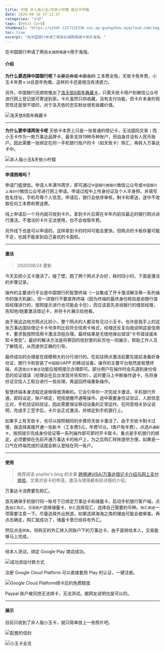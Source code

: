 ```yaml
---
title: 中银 非人哉小玉/天依小柠檬 借记卡开箱
date: 2020-08-18 17:12:37
categories: "小记"
tags: [Debit Card]
thumbnail: "https://ojhdt-1257115336.cos.ap-guangzhou.myqcloud.com/img/20200818/0.png"
toc: true
excerpt: "在中国银行申请了两张长城跨境通卡用于海淘。"
---
```

在中国银行申请了两张`长城跨境通卡`用于海淘。

#### 介绍

**为什么要选择中国银行呢？**~~主要是奔着卡面去的~~ 工本费全免，天依卡免年费，小玉卡年费`￥10`且首年免缴。这样的卡还是相当有诱惑力。

另外，中国银行还顺势推出了[洛天依8周年典藏卡](https://mp.weixin.qq.com/s/WE6wCjGuD03MAq04G0njbA)，只需天依卡用户到微信公众号进行网上登记就可寄送到家。卡片虽然只供收藏，没有支付功能，但卡片本身的观赏性还是很不错的，对于洛天依的忠实粉丝很有收藏价值。

![洛天依8周年典藏卡](https://ojhdt-1257115336.cos.ap-guangzhou.myqcloud.com/img/20200818/3.png)

---

**为什么要申请两张卡呢**
天依卡本质上只是一张普通的借记卡，无法国际交易；而小玉卡作为一款万事达品牌卡，最多支持19种币种账户，但自身并没有人民币账户。因此需要一张绑定在同一手机银行账户的卡（如天依卡）购汇，再转入万事达卡中。

![非人哉小玉&天依小柠檬](https://ojhdt-1257115336.cos.ap-guangzhou.myqcloud.com/img/20200818/9.png)

---

**申请困难吗？**

申请门槛很低。申请人年满16周岁，即可通过`中国银行微银行`微信公众号或`中国银行上海分行`微信公众号进行网上申请。申请过程中上传身份证及个人半身照，并填写姓名住址，手机号等个人信息。申请后，银行会依序审核，制卡和寄送，途中不收取任何工本费和寄送费。

线上申请后一个月内就可收到卡片。拿到卡片后需在半年内前往最近的银行网点进行激活。不激活的卡片无法使用，也不会收取年费。

另外线下也是可以申请的。这样拿到卡的时间可能会更快。但网点的卡板存量可能不足，也就不能拿到自己喜欢的卡面啦。

---

#### 激活

>2020/08/24 更新

今天去把小玉卡激活了。碰了壁，跑了两个网点才办好，耗时四小时。下面是激活的步骤记录。

操作的主要进行平台是中国银行的智慧终端（一台集成了开卡激活解冻等一系列操作的强大机器）。但一进银行不要直奔终端（因为终端的最终身份核验是由银行值班经理进行的，按照提示进行也可能会卡住），而应该首先咨询银行的值班经理，告知他/她要激活借记卡，并将卡片展示给他看。

由于我这边地方网点比较小，整个网点的人都没有见过小玉卡。也许是我手上的这张万事达国际借记卡卡号序列比较符合信用卡格式，经理还反复向我说明这是信用卡，要求我按照信用卡激活流程办理。最终结果是无情地弹出错误“卡号错误或未知卡类型”。最好的解决方法是将寄回的信封里的彩页也一同展示，帮助工作人员了解情况，从而提供正确的引导。

最终成功的办理是在规模稍大的分行进行的。在前往网点激活前要先提前准备好身份证，银行卡和安装了`中国银行`APP 的移动设备。操作的主要平台依然是智慧终端，点选`借记卡激活`功能后按照提示办理即可。部分用户在操作时会先遇到身份信息的验证错误（经理会在后台发现并告知你），这时要马上中断操作退卡，先将身份证交给人工柜台进行一些处理，再返回终端重新操作。

智慧终端本身流程还是做得很清晰的。它会引导你一次完成卡激活，手机银行开通，密码设定，账户绑定，短信提醒开通等操作。途中需要身份证验证，人脸信息比对，手机验证码验证，因此需要保证移动设备的正常运作。在同意相关协议说明，完成手工签字后，卡片会正式激活，并绑定到手机银行上。

如果手上有天依卡，也可以按照相同的步骤将天依卡激活了。由于天依卡制卡过慢，我选择直接开通一张新卡（工本费5元，年费10元，Ⅰ类户免年费）。点选`开通新卡`，按照提示完成身份验证等一系列操作即可即时开卡取卡。重点是手机银行的绑定，必须要绑在先前开通万事达卡的账户上，为之后购汇转账提供方便。如果是一口气在终端完成的话就会默认登陆在同一账户。

---

#### 使用

>推荐阅读 poplite's blog 的文章 [跨境通VISA/万事达借记卡介绍与网上支付体验](https://poplite.xyz/post/2018/03/05/boc-debit-card-guide-for-online-payment.html)，文章对该卡的申请，激活与使用都有较详细的介绍。

万事达卡消费要先购汇。

首先确保手机银行同一账号下已绑定万事达卡和储蓄卡。启动手机银行客户端，点击`结汇购汇`。`交易账户`选择储蓄卡，`钞汇`选择现汇，选择自己需要的币种。`购汇用途`一项需要注意一下。尽量选择外出旅游。如果选择海淘之类的理由可能会被审查。再点击确定，购汇就成功了，储蓄卡里已经存有外汇。

然后点击`转账`，将购买的外汇转入同账户下的万事达卡。由于是转给本人，交易能够马上完成。

---

经本人测试，绑定 Google Play 商店成功。

![成功添加付款方式](https://ojhdt-1257115336.cos.ap-guangzhou.myqcloud.com/img/20200818/10.png)

注册 Google Cloud Platform 可以直接套用 Play 的认证，一键注册。

![Google Cloud Platform绑卡后的免费额度](https://ojhdt-1257115336.cos.ap-guangzhou.myqcloud.com/img/20200818/11.png)

Paypal 账户被风控无法绑卡，无法测试。据网友说明也是可以的。

----

#### 展示

目前只收到了非人哉小玉卡，就只简单放上一些照片吧。

![配套的信封](https://ojhdt-1257115336.cos.ap-guangzhou.myqcloud.com/img/20200818/5.jpg)

![小玉卡全览](https://ojhdt-1257115336.cos.ap-guangzhou.myqcloud.com/img/20200818/6.jpg)